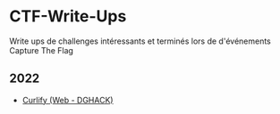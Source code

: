 # CTF-Write-Ups

Write ups de challenges intéressants et terminés lors de d'événements Capture The Flag

## 2022 

- <a href="https://github.com/xStrat0S/CTF-Write-Ups/blob/main/Curlify.md">Curlify (Web - DGHACK)</a>
